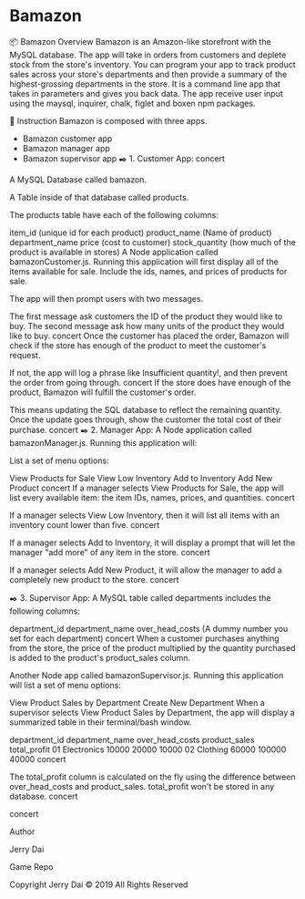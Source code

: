 # Bamazon
📦 Bamazon
Overview
Bamazon is an Amazon-like storefront with the MySQL database. The app will take in orders from customers and deplete stock from the store's inventory. You can program your app to track product sales across your store's departments and then provide a summary of the highest-grossing departments in the store. It is a command line app that takes in parameters and gives you back data. The app receive user input using the maysql, inquirer, chalk, figlet and boxen npm packages.



📓 Instruction
Bamazon is composed with three apps.
* Bamazon customer app
* Bamazon manager app
* Bamazon supervisor app
✒️ 1. Customer App:
concert

A MySQL Database called bamazon.

A Table inside of that database called products.

The products table have each of the following columns:

item_id (unique id for each product)
product_name (Name of product)
department_name
price (cost to customer)
stock_quantity (how much of the product is available in stores)
A Node application called bamazonCustomer.js. Running this application will first display all of the items available for sale. Include the ids, names, and prices of products for sale.

The app will then prompt users with two messages.

The first message ask customers the ID of the product they would like to buy.
The second message ask how many units of the product they would like to buy. concert
Once the customer has placed the order, Bamazon will check if the store has enough of the product to meet the customer's request.

If not, the app will log a phrase like Insufficient quantity!, and then prevent the order from going through. concert
If the store does have enough of the product, Bamazon will fulfill the customer's order.

This means updating the SQL database to reflect the remaining quantity.
Once the update goes through, show the customer the total cost of their purchase. concert
✒️ 2. Manager App:
A Node application called bamazonManager.js. Running this application will:

List a set of menu options:

View Products for Sale
View Low Inventory
Add to Inventory
Add New Product concert
If a manager selects View Products for Sale, the app will list every available item: the item IDs, names, prices, and quantities. concert

If a manager selects View Low Inventory, then it will list all items with an inventory count lower than five. concert

If a manager selects Add to Inventory, it will display a prompt that will let the manager "add more" of any item in the store. concert

If a manager selects Add New Product, it will allow the manager to add a completely new product to the store. concert

✒️ 3. Supervisor App:
A MySQL table called departments includes the following columns:

department_id
department_name
over_head_costs (A dummy number you set for each department) concert
When a customer purchases anything from the store, the price of the product multiplied by the quantity purchased is added to the product's product_sales column.

Another Node app called bamazonSupervisor.js. Running this application will list a set of menu options:

View Product Sales by Department
Create New Department
When a supervisor selects View Product Sales by Department, the app will display a summarized table in their terminal/bash window.

department_id	department_name	over_head_costs	product_sales	total_profit
01	Electronics	10000	20000	10000
02	Clothing	60000	100000	40000
concert

The total_profit column is calculated on the fly using the difference between over_head_costs and product_sales. total_profit won't be stored in any database.
concert

concert

Author

Jerry Dai

Game Repo

Copyright
Jerry Dai © 2019 All Rights Reserved
